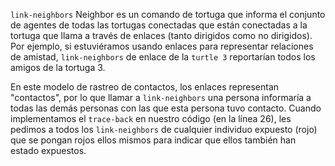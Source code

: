 ﻿`link-neighbors` Neighbor es un comando de tortuga que informa el conjunto de agentes de todas las tortugas conectadas que están conectadas a la tortuga que llama a través de enlaces (tanto dirigidos como no dirigidos). Por ejemplo, si estuviéramos usando enlaces para representar relaciones de amistad, `link-neighbors` de enlace de la `turtle 3` reportarían todos los amigos de la tortuga 3.

En este modelo de rastreo de contactos, los enlaces representan "contactos", por lo que llamar a `link-neighbors` una persona informaría a todas las demás personas con las que esta persona tuvo contacto. Cuando implementamos el `trace-back` en nuestro código (en la línea 26), les pedimos a todos los `link-neighbors` de cualquier individuo expuesto (rojo) que se pongan rojos ellos mismos para indicar que ellos también han estado expuestos.